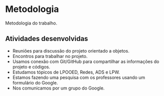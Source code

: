 # Metodologia

Metodologia do trabalho.

## Atividades desenvolvidas

* Reuniões para discussão do projeto orientado a objetos.
* Encontros para trabalhar no projeto.
* Usamos conexão com Git/GitHub para compartilhar as informações do projeto e códigos.
* Estudamos tópicos de LPOOED, Redes, ADS e LPW.
* Estamos fazendo uma pesquisa com os professores usando um formulário do Google.
* Nos comunicamos por um grupo do Google.
